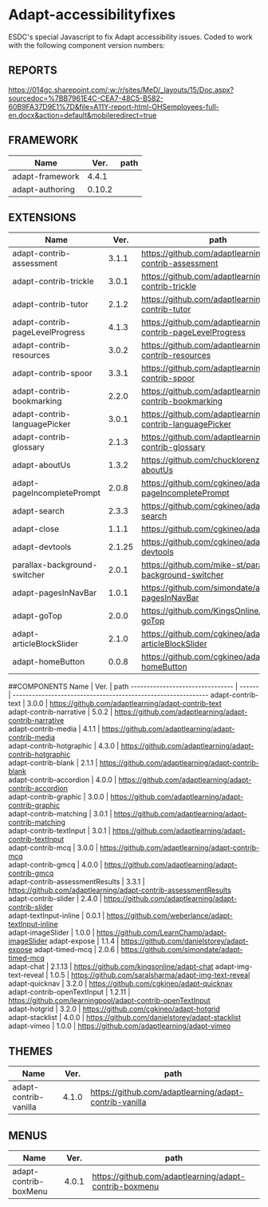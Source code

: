 # Adapt-accessibilityfixes

ESDC's special Javascript to fix Adapt accessibility issues.
Coded to work with the following component version numbers:

## REPORTS
https://014gc.sharepoint.com/:w:/r/sites/MeD/_layouts/15/Doc.aspx?sourcedoc=%7BB7961E4C-CEA7-48C5-B582-60B9FA37D9E1%7D&file=A11Y-report-html-OHSemployees-full-en.docx&action=default&mobileredirect=true


## FRAMEWORK
Name | Ver. | path
-------------------------------- | ------ | -------------------------------------------------------------
adapt-framework | 4.4.1 |  
adapt-authoring | 0.10.2 |  

## EXTENSIONS
Name | Ver. | path
-------------------------------- | ------ | -------------------------------------------------------------
adapt-contrib-assessment | 3.1.1 | https://github.com/adaptlearning/adapt-contrib-assessment
adapt-contrib-trickle | 3.0.1 | https://github.com/adaptlearning/adapt-contrib-trickle
adapt-contrib-tutor | 2.1.2 | https://github.com/adaptlearning/adapt-contrib-tutor
adapt-contrib-pageLevelProgress | 4.1.3 | https://github.com/adaptlearning/adapt-contrib-pageLevelProgress
adapt-contrib-resources | 3.0.2 | https://github.com/adaptlearning/adapt-contrib-resources
adapt-contrib-spoor | 3.3.1 | https://github.com/adaptlearning/adapt-contrib-spoor
adapt-contrib-bookmarking | 2.2.0 | https://github.com/adaptlearning/adapt-contrib-bookmarking	
adapt-contrib-languagePicker | 3.0.1 | https://github.com/adaptlearning/adapt-contrib-languagePicker	
adapt-contrib-glossary | 2.1.3 | https://github.com/adaptlearning/adapt-contrib-glossary	
adapt-aboutUs | 1.3.2 | https://github.com/chucklorenz/adapt-aboutUs	
adapt-pageIncompletePrompt | 2.0.8 | https://github.com/cgkineo/adapt-pageIncompletePrompt	
adapt-search | 2.3.3 | https://github.com/cgkineo/adapt-search	
adapt-close | 1.1.1 | https://github.com/cgkineo/adapt-close	
adapt-devtools | 2.1.25 | https://github.com/cgkineo/adapt-devtools	
parallax-background-switcher | 2.0.1 | https://github.com/mike-st/parallax-background-switcher	
adapt-pagesInNavBar | 1.0.1 | https://github.com/simondate/adapt-pagesInNavBar	
adapt-goTop | 2.0.0 | https://github.com/KingsOnline/adapt-goTop	
adapt-articleBlockSlider | 2.1.0 | https://github.com/cgkineo/adapt-articleBlockSlider	
adapt-homeButton | 0.0.8 | https://github.com/cgkineo/adapt-homeButton	

##COMPONENTS
Name | Ver. | path
-------------------------------- | ------ | -------------------------------------------------------------
adapt-contrib-text | 3.0.0 | https://github.com/adaptlearning/adapt-contrib-text	
adapt-contrib-narrative | 5.0.2 | https://github.com/adaptlearning/adapt-contrib-narrative	
adapt-contrib-media | 4.1.1 | https://github.com/adaptlearning/adapt-contrib-media	
adapt-contrib-hotgraphic | 4.3.0 | https://github.com/adaptlearning/adapt-contrib-hotgraphic	
adapt-contrib-blank | 2.1.1 | https://github.com/adaptlearning/adapt-contrib-blank	
adapt-contrib-accordion | 4.0.0 | https://github.com/adaptlearning/adapt-contrib-accordion	
adapt-contrib-graphic | 3.0.0 | https://github.com/adaptlearning/adapt-contrib-graphic	
adapt-contrib-matching | 3.0.1 | https://github.com/adaptlearning/adapt-contrib-matching	
adapt-contrib-textInput | 3.0.1 | https://github.com/adaptlearning/adapt-contrib-textInput	
adapt-contrib-mcq | 3.0.0 | https://github.com/adaptlearning/adapt-contrib-mcq	
adapt-contrib-gmcq | 4.0.0 | https://github.com/adaptlearning/adapt-contrib-gmcq	
adapt-contrib-assessmentResults | 3.3.1 | https://github.com/adaptlearning/adapt-contrib-assessmentResults	
adapt-contrib-slider | 2.4.0 | https://github.com/adaptlearning/adapt-contrib-slider	
adapt-textInput-inline | 0.0.1 | https://github.com/weberlance/adapt-textInput-inline	
adapt-imageSlider | 1.0.0 | https://github.com/LearnChamp/adapt-imageSlider	
adapt-expose | 1.1.4 | https://github.com/danielstorey/adapt-expose	
adapt-timed-mcq | 2.0.6 | https://github.com/simondate/adapt-timed-mcq	
adapt-chat | 2.1.13 | https://github.com/kingsonline/adapt-chat	
adapt-img-text-reveal | 1.0.5 | https://github.com/saralsharma/adapt-img-text-reveal	
adapt-quicknav | 3.2.0 | https://github.com/cgkineo/adapt-quicknav	
adapt-contrib-openTextInput | 1.2.11 | https://github.com/learningpool/adapt-contrib-openTextInput	
adapt-hotgrid | 3.2.0 | https://github.com/cgkineo/adapt-hotgrid	
adapt-stacklist | 4.0.0 | https://github.com/danielstorey/adapt-stacklist	
adapt-vimeo | 1.0.0 | https://github.com/adaptlearning/adapt-vimeo

## THEMES
Name | Ver. | path
-------------------------------- | ------ | -------------------------------------------------------------
adapt-contrib-vanilla | 4.1.0 | https://github.com/adaptlearning/adapt-contrib-vanilla	

## MENUS
Name | Ver. | path
-------------------------------- | ------ | -------------------------------------------------------------
adapt-contrib-boxMenu | 4.0.1 | https://github.com/adaptlearning/adapt-contrib-boxmenu	

